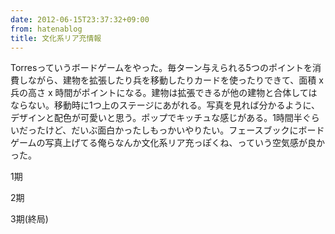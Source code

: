 ```yaml
---
date: 2012-06-15T23:37:32+09:00
from: hatenablog
title: 文化系リア充情報
---
```


<p>Torresっていうボードゲームをやった。毎ターン与えられる5つのポイントを消費しながら、建物を拡張したり兵を移動したりカードを使ったりできて、面積 x 兵の高さ x 時間がポイントになる。建物は拡張できるが他の建物と合体してはならない。移動時に1つ上のステージにあがれる。写真を見れば分かるように、デザインと配色が可愛いと思う。ポップでキッチュな感じがある。1時間半ぐらいだったけど、だいぶ面白かったしもっかいやりたい。フェースブックにボードゲームの写真上げてる俺らなんか文化系リア充っぽくね、っていう空気感が良かった。</p><p>1期<br>
<img src="http://dl.dropbox.com/u/5978869/image/20120615_232748.png" alt=""></p><p>2期<br>
<img src="http://dl.dropbox.com/u/5978869/image/20120615_232806.png" alt=""></p><p>3期(終局)<br>
<img src="http://dl.dropbox.com/u/5978869/image/20120615_232827.png" alt=""></p>

